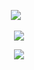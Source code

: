 <p align="center">
</a>
<img src="https://komarev.com/ghpvc/?username=jukejoints&color=c41b20&base=1000&style=flat&label=QUEER-counter" />⠀
<p align="center">

<p align="center">
  <img src="https://i.pinimg.com/1200x/96/c9/75/96c975c69451f2d796128eb7175d3e89.jpg"/>
</p>

<p align="center">
  <img src="https://64.media.tumblr.com/28ee0587300e3a66d2d1cee9efad6af2/274c98dbbe3544e3-b8/s75x75_c1/1b53a6ac20d6664d15728ee4a6cc75f11d31ecf0.gifv"/>
</p>

